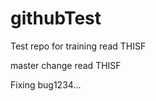 githubTest
==========

Test repo for training
read THISF


master change
read THISF

Fixing bug1234...
